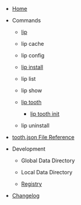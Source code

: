 - [Home](README.md)

- Commands

  - [lip](commands/lip.md)

  - lip cache

  - lip config

  - [lip install](commands/lip_install.md)

  - lip list

  - lip show

  - [lip tooth](commands/lip_tooth.md)

    - [lip tooth init](commands/lip_tooth_init.md)

  - lip uninstall

- [tooth.json File Reference](tooth_json_file_reference.md)

- Development

  - Global Data Directory

  - Local Data Directory
  
  - [Registry](registry.md)

- [Changelog](https://github.com/LiteLDev/Lip/blob/main/CHANGELOG.md)
